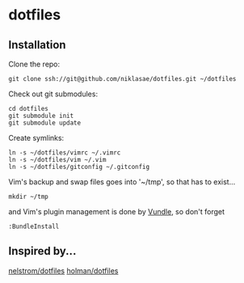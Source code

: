 dotfiles
========

## Installation ##

Clone the repo:

    git clone ssh://git@github.com/niklasae/dotfiles.git ~/dotfiles

Check out git submodules:

    cd dotfiles
    git submodule init
    git submodule update

Create symlinks:

    ln -s ~/dotfiles/vimrc ~/.vimrc
    ln -s ~/dotfiles/vim ~/.vim
    ln -s ~/dotfiles/gitconfig ~/.gitconfig

Vim's backup and swap files goes into '~/tmp', so that has to exist...

    mkdir ~/tmp

and Vim's plugin management is done by [Vundle](https://github.com/gmarik/vundle), so don't forget

    :BundleInstall


## Inspired by... ##

[nelstrom/dotfiles](https://github.com/nelstrom/dotfiles)
[holman/dotfiles](https://github.com/holman/dotfiles)

